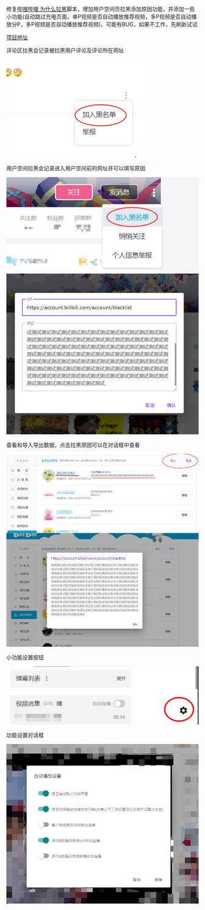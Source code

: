 修复[哔哩哔哩 为什么拉黑](https://greasyfork.org/zh-CN/scripts/31615-bilibili-why-blocked)脚本，增加用户空间页拉黑添加原因功能，并添加一些小功能(自动跳过充电页面，单P视频是否自动播放推荐视频，多P视频是否自动播放分P，多P视频是否自动播放推荐视频)，可能有BUG，如果不工作，先刷新试试

[项目地址](https://github.com/MrSTOP/BilibiliSmallTools)

评论区拉黑会记录被拉黑用户评论及评论所在网址

![评论区拉黑示意图](./CommentBlock.png)


用户空间拉黑会记录进入用户空间前的网址并可以填写原因

![用户空间拉黑示意图](./SpaceBlock.jpg)


查看和导入导出数据，点击拉黑原因可以在对话框中查看

![黑名单管理示意图](./BlockManage.jpg)

小功能设置按钮

![设置按钮示意图](./SettingDialogButton.jpg)

功能设置对话框

![功能设置对话框示意图](./SettingDialog.jpg)
